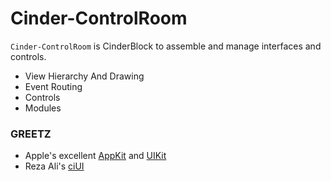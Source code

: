 # Cinder-ControlRoom
`Cinder-ControlRoom` is CinderBlock to assemble and manage interfaces and controls.

- View Hierarchy And Drawing
- Event Routing
- Controls
- Modules

### GREETZ
- Apple's excellent [AppKit](https://developer.apple.com/library/mac/documentation/cocoa/reference/applicationkit/objc_classic/_index.html) and [UIKit](https://developer.apple.com/library/ios/documentation/uikit/reference/uikit_framework/_index.html)
- Reza Ali's [ciUI](https://github.com/rezaali/ciUI)
